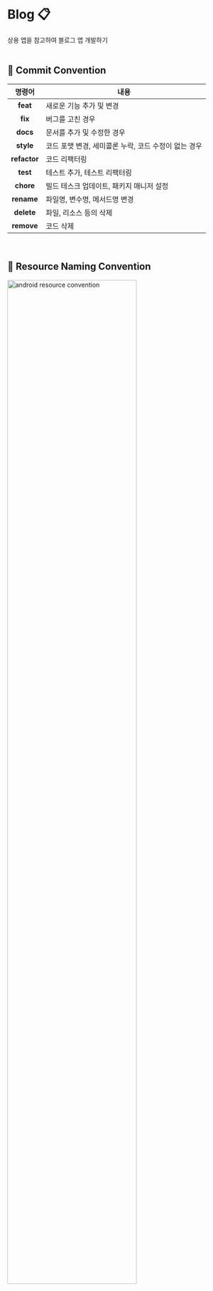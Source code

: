 # Blog 📋
상용 앱을 참고하여 블로그 앱 개발하기
<br/><br/>


## 📌 Commit Convention
|명령어|내용|
| :---: | --- |
| **feat** | 새로운 기능 추가 및 변경 |
| **fix** | 버그를 고친 경우 |
| **docs** | 문서를 추가 및 수정한 경우 |
| **style** | 코드 포맷 변경, 세미콜론 누락, 코드 수정이 없는 경우 |
| **refactor** | 코드 리팩터링 |
| **test** | 테스트 추가, 테스트 리팩터링 |
| **chore** | 빌드 테스크 업데이트, 패키지 매니저 설정 |
| **rename** | 파일명, 변수명, 메서드명 변경 |
| **delete** | 파일, 리소스 등의 삭제 |
| **remove** | 코드 삭제 |

<br/>

## 📌 Resource Naming Convention
<img width="76%" alt="android resource convention" src="https://user-images.githubusercontent.com/35393459/113091935-f400b900-9227-11eb-9a1e-188ad085387c.png"/>
